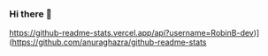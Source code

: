 ### Hi there 👋

https://github-readme-stats.vercel.app/api?username=RobinB-dev)](https://github.com/anuraghazra/github-readme-stats

<!--
**RobinB-dev/RobinB-dev** is a ✨ _special_ ✨ repository because its `README.md` (this file) appears on your GitHub profile.

Here are some ideas to get you started:

- 🔭 I’m currently working on ...
- 🌱 I’m currently learning ...
- 👯 I’m looking to collaborate on ...
- 🤔 I’m looking for help with ...
- 💬 Ask me about ...
- 📫 How to reach me: ...
- 😄 Pronouns: ...
- ⚡ Fun fact: ...
-->
